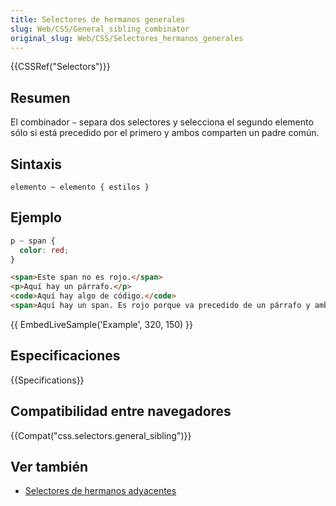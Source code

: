 ```yaml
---
title: Selectores de hermanos generales
slug: Web/CSS/General_sibling_combinator
original_slug: Web/CSS/Selectores_hermanos_generales
---
```


{{CSSRef("Selectors")}}

## Resumen

El combinador `~` separa dos selectores y selecciona el segundo elemento sólo si está precedido por el primero y ambos comparten un padre común.

## Sintaxis

```
elemento ~ elemento { estilos }
```

## Ejemplo

```css
p ~ span {
  color: red;
}
```

```html
<span>Este span no es rojo.</span>
<p>Aquí hay un párrafo.</p>
<code>Aquí hay algo de código.</code>
<span>Aquí hay un span. Es rojo porque va precedido de un párrafo y ambos comparten el mismo padre.</span>
```

{{ EmbedLiveSample('Example', 320, 150) }}

## Especificaciones

{{Specifications}}

## Compatibilidad entre navegadores

{{Compat("css.selectors.general_sibling")}}

## Ver también

- [Selectores de hermanos adyacentes](/es/docs/Web/CSS/Adjacent_sibling_selectors)

